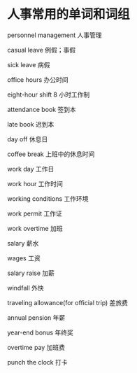 # 人事常用的单词和词组

personnel management 人事管理  

casual leave 例假；事假  

sick leave 病假  

office hours 办公时间  

eight-hour shift 8 小时工作制  

attendance book 签到本  

late book 迟到本  

day off 休息日  

coffee break 上班中的休息时间  

work day 工作日  

work hour 工作时间  

working conditions 工作环境  

work permit 工作证  

work overtime 加班  

salary 薪水  

wages 工资  

salary raise 加薪  

windfall 外快  

traveling allowance(for official trip) 差旅费  

annual pension 年薪  

year-end bonus 年终奖  

overtime pay 加班费  

punch the clock 打卡